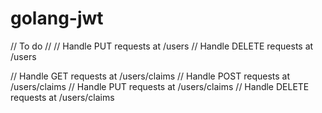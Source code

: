 # golang-jwt

// To do //
// Handle PUT requests at /users
// Handle DELETE requests at /users

// Handle GET requests at /users/claims
// Handle POST requests at /users/claims
// Handle PUT requests at /users/claims
// Handle DELETE requests at /users/claims